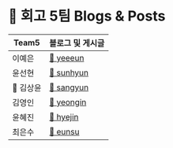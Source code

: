 # 🚀 회고 5팀 Blogs & Posts

| Team5 | 블로그 및 게시글 |
|--------|----------------|
| 이예은 | [📂 yeeeun](yeeeun/) |
| 윤선현 | [📂 sunhyun ](sunhyun/) |
| 👑 김상윤 | [📂 sangyun ](sangyun/) |
| 김영인 | [📂 yeongin ](yeongin/) |
| 윤혜진 | [📂 hyejin ](hyejin/) |
| 최은수 | [📂 eunsu ](eunsu/) |
